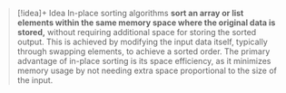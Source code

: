 
> [!idea]+ Idea
> In-place sorting algorithms **sort an array or list elements within the same memory space where the original data is stored,** without requiring additional space for storing the sorted output. This is achieved by modifying the input data itself, typically through swapping elements, to achieve a sorted order. The primary advantage of in-place sorting is its space efficiency, as it minimizes memory usage by not needing extra space proportional to the size of the input.
